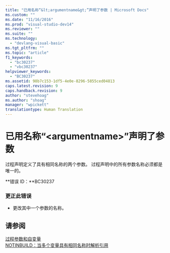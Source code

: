 ```yaml
---
title: "已用名称“&lt;argumentname&gt;”声明了参数 | Microsoft Docs"
ms.custom: ""
ms.date: "11/16/2016"
ms.prod: "visual-studio-dev14"
ms.reviewer: ""
ms.suite: ""
ms.technology: 
  - "devlang-visual-basic"
ms.tgt_pltfrm: ""
ms.topic: "article"
f1_keywords: 
  - "bc30237"
  - "vbc30237"
helpviewer_keywords: 
  - "BC30237"
ms.assetid: 98b7c153-1df5-4e0e-8296-5855ced04813
caps.latest.revision: 9
caps.handback.revision: 9
author: "stevehoag"
ms.author: "shoag"
manager: "wpickett"
translationtype: Human Translation
---
```

# 已用名称“&lt;argumentname&gt;”声明了参数
过程声明定义了具有相同名称的两个参数。 过程声明中的所有参数名称必须都是唯一的。  
  
 **错误 ID：**BC30237  
  
### 更正此错误  
  
-   更改其中一个参数的名称。  
  
## 请参阅  
 [过程参数和自变量](../../visual-basic/programming-guide/language-features/procedures/procedure-parameters-and-arguments.md)   
 [NOTINBUILD：当多个变量具有相同名称时解析引用](http://msdn.microsoft.com/zh-cn/9601e39f-1911-44e1-ace5-3f6e090408b9)
